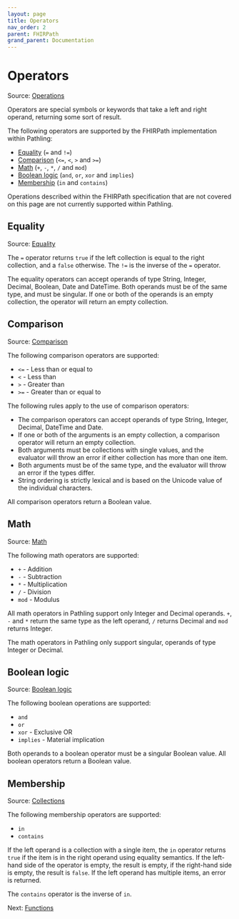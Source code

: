 ```yaml
---
layout: page
title: Operators
nav_order: 2
parent: FHIRPath
grand_parent: Documentation
---
```


# Operators

Source: [Operations](https://hl7.org/fhirpath/2018Sep/index.html#operations)

Operators are special symbols or keywords that take a left and right operand,
returning some sort of result.

The following operators are supported by the FHIRPath implementation within
Pathling:

- [Equality](#equality) (`=` and `!=`)
- [Comparison](#comparison) (`<=`, `<`, `>` and `>=`)
- [Math](#math) (`+`, `-`, `*`, `/` and `mod`)
- [Boolean logic](#boolean-logic) (`and`, `or`, `xor` and `implies`)
- [Membership](#membership) (`in` and `contains`)

<div class="callout warning">Operations described within the FHIRPath specification that are not covered on this page are not currently supported within Pathling.</div>

## Equality

Source: [Equality](https://hl7.org/fhirpath/2018Sep/index.html#equality)

The `=` operator returns `true` if the left collection is equal to the right
collection, and a `false` otherwise. The `!=` is the inverse of the `=`
operator.

The equality operators can accept operands of type String, Integer, Decimal, 
Boolean, Date and DateTime. Both operands must be of the same type, and must 
be singular. If one or both of the operands is an empty collection, the 
operator will return an empty collection.

## Comparison

Source: [Comparison](https://hl7.org/fhirpath/2018Sep/index.html#comparison)

The following comparison operators are supported:

- `<=` - Less than or equal to
- `<` - Less than
- `>` - Greater than
- `>=` - Greater than or equal to

The following rules apply to the use of comparison operators:

- The comparison operators can accept operands of type String, Integer, Decimal,
  DateTime and Date.
- If one or both of the arguments is an empty collection, a comparison operator
  will return an empty collection.
- Both arguments must be collections with single values, and the evaluator will
  throw an error if either collection has more than one item.
- Both arguments must be of the same type, and the evaluator will throw an error
  if the types differ.
- String ordering is strictly lexical and is based on the Unicode value of the
  individual characters.

All comparison operators return a Boolean value.

## Math

Source: [Math](https://hl7.org/fhirpath/2018Sep/index.html#math)

The following math operators are supported:

- `+` - Addition
- `-` - Subtraction
- `*` - Multiplication
- `/` - Division
- `mod` - Modulus

All math operators in Pathling support only Integer and Decimal operands. `+`,
`-` and `*` return the same type as the left operand, `/` returns Decimal and
`mod` returns Integer.

<div class="callout warning">The math operators in Pathling only support singular, operands of type Integer or Decimal.</div>

## Boolean logic

Source:
[Boolean logic](https://hl7.org/fhirpath/2018Sep/index.html#boolean-logic)

The following boolean operations are supported:

- `and`
- `or`
- `xor` - Exclusive OR
- `implies` - Material implication

Both operands to a boolean operator must be a singular Boolean value. All
boolean operators return a Boolean value.

## Membership

Source: [Collections](https://hl7.org/fhirpath/2018Sep/index.html#collections-2)

The following membership operators are supported:

- `in`
- `contains`

If the left operand is a collection with a single item, the `in` operator
returns `true` if the item is in the right operand using equality semantics. If
the left-hand side of the operator is empty, the result is empty, if the
right-hand side is empty, the result is `false`. If the left operand has
multiple items, an error is returned.

The `contains` operator is the inverse of `in`.

Next: [Functions](./functions.html)
